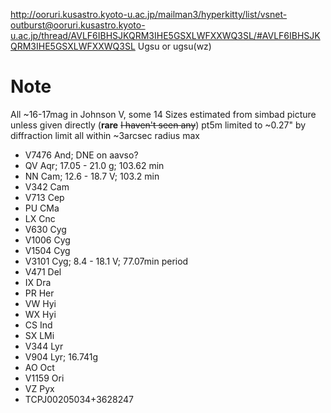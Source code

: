 http://ooruri.kusastro.kyoto-u.ac.jp/mailman3/hyperkitty/list/vsnet-outburst@ooruri.kusastro.kyoto-u.ac.jp/thread/AVLF6IBHSJKQRM3IHE5GSXLWFXXWQ3SL/#AVLF6IBHSJKQRM3IHE5GSXLWFXXWQ3SL Ugsu or ugsu(wz)

# Note
All ~16-17mag in Johnson V, some 14
Sizes estimated from simbad picture unless given directly (**rare** ~~I haven't seen any~~)
pt5m limited to ~0.27" by diffraction limit
all within ~3arcsec radius max

- V7476 And; DNE on aavso?
- QV Aqr; 17.05 - 21.0 g; 103.62 min
- NN Cam; 12.6 - 18.7 V; 103.2 min
- V342 Cam
- V713 Cep
- PU CMa
- LX Cnc
- V630 Cyg
- V1006 Cyg
- V1504 Cyg
- V3101 Cyg;     8.4 - 18.1 V; 77.07min period
- V471 Del
- IX Dra
- PR Her
- VW Hyi
- WX Hyi
- CS Ind
- SX LMi
- V344 Lyr
- V904 Lyr; 16.741g
- AO Oct
- V1159 Ori
- VZ Pyx
- TCPJ00205034+3628247
